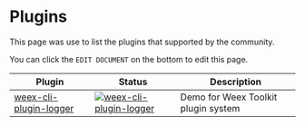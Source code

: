 # Plugins

This page was use to list the plugins that supported by the community.

You can click the `EDIT DOCUMENT` on the bottom to edit this page.


| Plugin | Status | Description |
|---------|--------|-------------|
| [weex-cli-plugin-logger](https://github.com/weexteam/weex-toolkit/tree/master/packages/weex-cli-plugin-logger)          | [![weex-cli-plugin-logger](https://img.shields.io/npm/v/weex-cli-plugin-logger.svg)](https://www.npmjs.com/package/weex-cli-plugin-logger) | Demo for Weex Toolkit plugin system |
